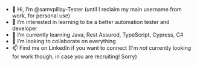 - 👋 Hi, I’m @samvpillay-Tester (until I reclaim my main username from work, for personal use)
- 👀 I’m interested in learning to be a better automation tester and developer
- 🌱 I’m currently learning Java, Rest Assured, TypeScript, Cypress, C#
- 💞️ I’m looking to collaborate on everything
- 📫 Find me on LinkedIn if you want to connect
(I'm _not_ currently looking for work though, in case you are recruiting! Sorry)

<!---
samvpillay-Tester/samvpillay-Tester is a ✨ special ✨ repository because its `README.md` (this file) appears on your GitHub profile.
You can click the Preview link to take a look at your changes.
--->
